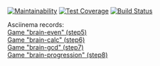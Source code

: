 [![Maintainability](https://api.codeclimate.com/v1/badges/a99a88d28ad37a79dbf6/maintainability)](https://codeclimate.com/github/codeclimate/codeclimate/maintainability) [![Test Coverage](https://api.codeclimate.com/v1/badges/a99a88d28ad37a79dbf6/test_coverage)](https://codeclimate.com/github/codeclimate/codeclimate/test_coverage) [![Build Status](https://travis-ci.org/vad-s/frontend-project-lvl1.svg?branch=master)](https://travis-ci.org/vad-s/frontend-project-lvl1)

Asciinema records:<br>
<a href="https://asciinema.org/a/mygnkP8NjJdG5ymWMJFS5RYYs">Game "brain-even" (step5)</a><br>
<a href="https://asciinema.org/a/CYtCvs8fXMqxWKHsddNLXScY7">Game "brain-calc" (step6)</a><br>
<a href="https://asciinema.org/a/7GdXG17qeagDN9WvllAZ2Oi0O">Game "brain-gcd" (step7)</a><br>
<a href="https://asciinema.org/a/tMpSVfIk4cGfBKsF6FxfJPKH">Game "brain-progression" (step8)</a>
